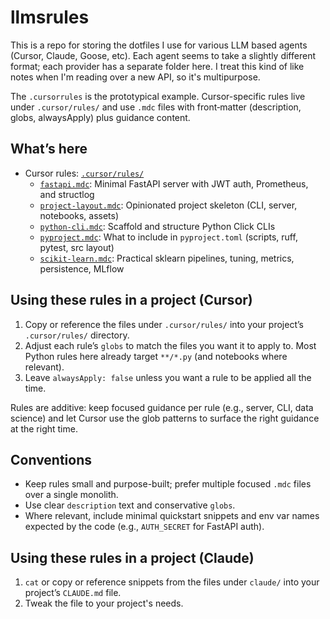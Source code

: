 # llmsrules

This is a repo for storing the dotfiles I use for various LLM based agents (Cursor, Claude, Goose, etc). Each agent seems to take a slightly different format; each provider has a separate folder here. I treat this kind of like notes when I'm reading over a new API, so it's multipurpose.

The `.cursorrules` is the prototypical example. Cursor-specific rules live under `.cursor/rules/` and use `.mdc` files with front‑matter (description, globs, alwaysApply) plus guidance content.

## What’s here

- Cursor rules: [`.cursor/rules/`](.cursor/rules)
  - [`fastapi.mdc`](.cursor/rules/fastapi.mdc): Minimal FastAPI server with JWT auth, Prometheus, and structlog
  - [`project-layout.mdc`](.cursor/rules/project-layout.mdc): Opinionated project skeleton (CLI, server, notebooks, assets)
  - [`python-cli.mdc`](.cursor/rules/python-cli.mdc): Scaffold and structure Python Click CLIs
  - [`pyproject.mdc`](.cursor/rules/pyproject.mdc): What to include in `pyproject.toml` (scripts, ruff, pytest, src layout)
  - [`scikit-learn.mdc`](.cursor/rules/scikit-learn.mdc): Practical sklearn pipelines, tuning, metrics, persistence, MLflow

## Using these rules in a project (Cursor)

1. Copy or reference the files under `.cursor/rules/` into your project’s `.cursor/rules/` directory.
2. Adjust each rule’s `globs` to match the files you want it to apply to. Most Python rules here already target `**/*.py` (and notebooks where relevant).
3. Leave `alwaysApply: false` unless you want a rule to be applied all the time.

Rules are additive: keep focused guidance per rule (e.g., server, CLI, data science) and let Cursor use the glob patterns to surface the right guidance at the right time.

## Conventions

- Keep rules small and purpose-built; prefer multiple focused `.mdc` files over a single monolith.
- Use clear `description` text and conservative `globs`.
- Where relevant, include minimal quickstart snippets and env var names expected by the code (e.g., `AUTH_SECRET` for FastAPI auth).

## Using these rules in a project (Claude)

1. `cat` or copy or reference snippets from the files under `claude/` into your project’s `CLAUDE.md` file.
2. Tweak the file to your project's needs.

